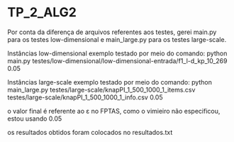 # TP_2_ALG2

Por conta da diferença de arquivos referentes aos testes, gerei main.py para os testes low-dimensional e main_large.py para os testes large-scale.

Instâncias low-dimensional
exemplo testado por meio do comando:
python main.py testes/low-dimensional/low-dimensional-entrada/f1_l-d_kp_10_269 0.05

Instâncias large-scale
exemplo testado por meio do comando:
python main_large.py testes/large-scale/knapPI_1_500_1000_1_items.csv testes/large-scale/knapPI_1_500_1000_1_info.csv 0.05

o valor final é referente ao ε no FPTAS, como o vimieiro não especificou, estou usando 0.05

os resultados obtidos foram colocados no resultados.txt
